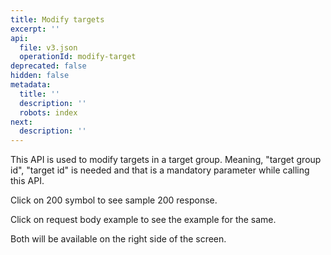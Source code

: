 ```yaml
---
title: Modify targets
excerpt: ''
api:
  file: v3.json
  operationId: modify-target
deprecated: false
hidden: false
metadata:
  title: ''
  description: ''
  robots: index
next:
  description: ''
---
```

This API is used to modify targets in a target group. Meaning, "target group id", "target id" is needed and that is a mandatory parameter while calling this API.

Click on 200 symbol to see sample 200 response.

Click on request body example to see the example for the same.

Both will be available on the right side of the screen.